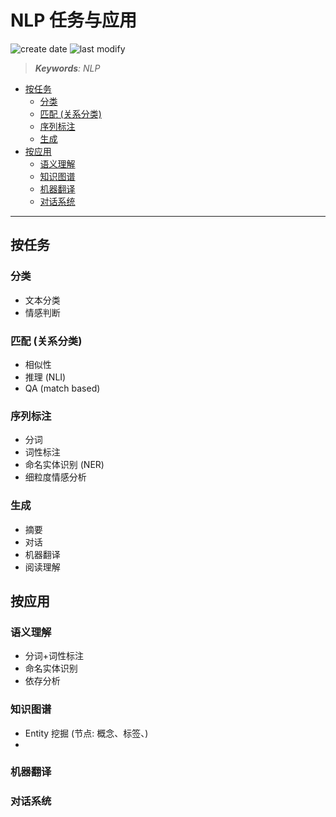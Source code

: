 NLP 任务与应用
===
<!--START_SECTION:badge-->
![create date](https://img.shields.io/static/v1?label=create%20date&message=2022-06-xx&label_color=gray&color=lightsteelblue&style=flat-square)
![last modify](https://img.shields.io/static/v1?label=last%20modify&message=2025-08-03%2022%3A42%3A16&label_color=gray&color=thistle&style=flat-square)
<!--END_SECTION:badge-->
<!--info
top: false
draft: false
hidden: true
tags: [nlp]
-->

> ***Keywords**: NLP*

<!--START_SECTION:toc-->
- [按任务](#按任务)
    - [分类](#分类)
    - [匹配 (关系分类) ](#匹配关系分类)
    - [序列标注](#序列标注)
    - [生成](#生成)
- [按应用](#按应用)
    - [语义理解](#语义理解)
    - [知识图谱](#知识图谱)
    - [机器翻译](#机器翻译)
    - [对话系统](#对话系统)
<!--END_SECTION:toc-->

---

## 按任务

### 分类
- 文本分类
- 情感判断

### 匹配 (关系分类)
- 相似性
- 推理 (NLI)
- QA (match based)

### 序列标注
- 分词
- 词性标注
- 命名实体识别 (NER)
- 细粒度情感分析

### 生成
- 摘要
- 对话
- 机器翻译
- 阅读理解


## 按应用

### 语义理解
- 分词+词性标注
- 命名实体识别
- 依存分析

### 知识图谱
- Entity 挖掘 (节点: 概念、标签、)
-

### 机器翻译

### 对话系统
